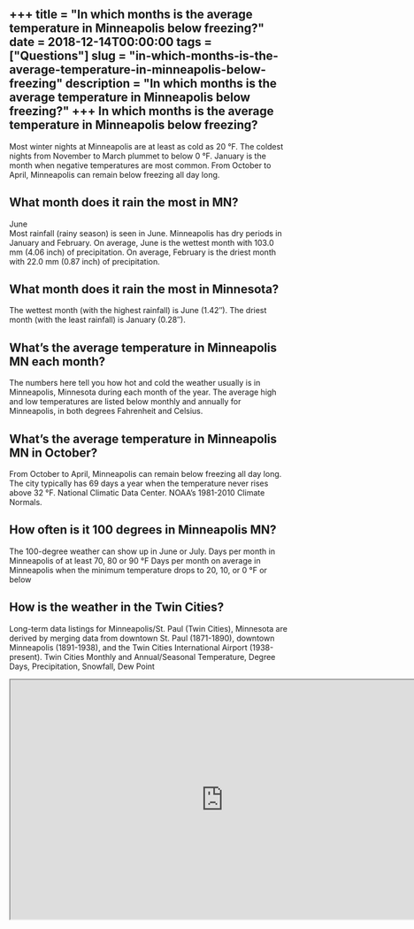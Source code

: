 +++
title = "In which months is the average temperature in Minneapolis below freezing?"
date = 2018-12-14T00:00:00
tags = ["Questions"]
slug = "in-which-months-is-the-average-temperature-in-minneapolis-below-freezing"
description = "In which months is the average temperature in Minneapolis below freezing?"
+++
In which months is the average temperature in Minneapolis below freezing?
-------------------------------------------------------------------------

Most winter nights at Minneapolis are at least as cold as 20 °F. The coldest nights from November to March plummet to below 0 °F. January is the month when negative temperatures are most common. From October to April, Minneapolis can remain below freezing all day long.

What month does it rain the most in MN?
---------------------------------------

June  
Most rainfall (rainy season) is seen in June. Minneapolis has dry periods in January and February. On average, June is the wettest month with 103.0 mm (4.06 inch) of precipitation. On average, February is the driest month with 22.0 mm (0.87 inch) of precipitation.

What month does it rain the most in Minnesota?
----------------------------------------------

The wettest month (with the highest rainfall) is June (1.42″). The driest month (with the least rainfall) is January (0.28″).

What’s the average temperature in Minneapolis MN each month?
------------------------------------------------------------

The numbers here tell you how hot and cold the weather usually is in Minneapolis, Minnesota during each month of the year. The average high and low temperatures are listed below monthly and annually for Minneapolis, in both degrees Fahrenheit and Celsius.

What’s the average temperature in Minneapolis MN in October?
------------------------------------------------------------

From October to April, Minneapolis can remain below freezing all day long. The city typically has 69 days a year when the temperature never rises above 32 °F. National Climatic Data Center. NOAA’s 1981-2010 Climate Normals.

How often is it 100 degrees in Minneapolis MN?
----------------------------------------------

The 100-degree weather can show up in June or July. Days per month in Minneapolis of at least 70, 80 or 90 °F Days per month on average in Minneapolis when the minimum temperature drops to 20, 10, or 0 °F or below

How is the weather in the Twin Cities?
--------------------------------------

Long-term data listings for Minneapolis/St. Paul (Twin Cities), Minnesota are derived by merging data from downtown St. Paul (1871-1890), downtown Minneapolis (1891-1938), and the Twin Cities International Airport (1938-present). Twin Cities Monthly and Annual/Seasonal Temperature, Degree Days, Precipitation, Snowfall, Dew Point

<iframe allow="accelerometer; autoplay; clipboard-write; encrypted-media; gyroscope; picture-in-picture" allowfullscreen="" class="__youtube_prefs__  epyt-is-override  no-lazyload" data-no-lazy="1" data-origheight="433" data-origwidth="770" data-skipgform_ajax_framebjll="" height="433" id="_ytid_67635" loading="lazy" src="https://www.youtube.com/embed/gpCtA6SrflM?enablejsapi=1&autoplay=0&cc_load_policy=0&cc_lang_pref=&iv_load_policy=1&loop=0&modestbranding=0&rel=1&fs=1&playsinline=0&autohide=2&theme=dark&color=red&controls=1&" title="YouTube player" width="770"></iframe>